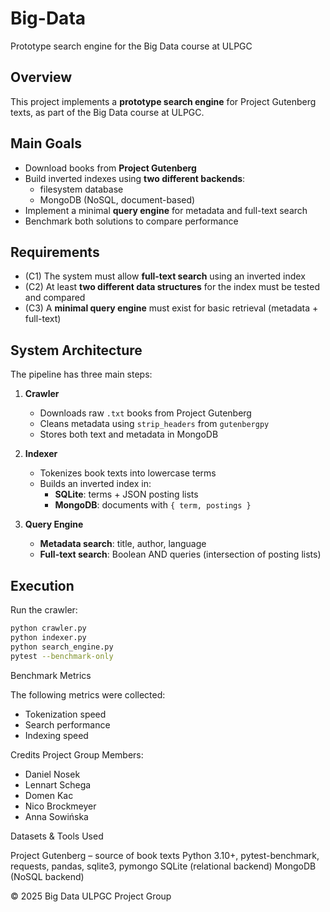 # Big-Data
Prototype search engine for the Big Data course at ULPGC

## Overview
This project implements a **prototype search engine** for Project Gutenberg texts, as part of the Big Data course at ULPGC.

## Main Goals
- Download books from **Project Gutenberg**  
- Build inverted indexes using **two different backends**:  
  - filesystem database  
  - MongoDB (NoSQL, document-based)  
- Implement a minimal **query engine** for metadata and full-text search  
- Benchmark both solutions to compare performance  

## Requirements
- (C1) The system must allow **full-text search** using an inverted index  
- (C2) At least **two different data structures** for the index must be tested and compared  
- (C3) A **minimal query engine** must exist for basic retrieval (metadata + full-text)  

## System Architecture
The pipeline has three main steps:

1. **Crawler**  
   - Downloads raw `.txt` books from Project Gutenberg  
   - Cleans metadata using `strip_headers` from `gutenbergpy`  
   - Stores both text and metadata in MongoDB  

2. **Indexer**  
   - Tokenizes book texts into lowercase terms  
   - Builds an inverted index in:  
     - **SQLite**: terms + JSON posting lists  
     - **MongoDB**: documents with `{ term, postings }`  

3. **Query Engine**  
   - **Metadata search**: title, author, language  
   - **Full-text search**: Boolean AND queries (intersection of posting lists)  




## Execution
Run the crawler:
```bash
python crawler.py
python indexer.py
python search_engine.py
pytest --benchmark-only
```
Benchmark Metrics

The following metrics were collected:

- Tokenization speed
- Search performance
- Indexing speed

Credits
Project Group Members:

- Daniel Nosek
- Lennart Schega
- Domen Kac
- Nico Brockmeyer
- Anna Sowińska

Datasets & Tools Used

Project Gutenberg – source of book texts
Python 3.10+, pytest-benchmark, requests, pandas, sqlite3, pymongo
SQLite (relational backend)
MongoDB (NoSQL backend)

© 2025 Big Data ULPGC Project Group
